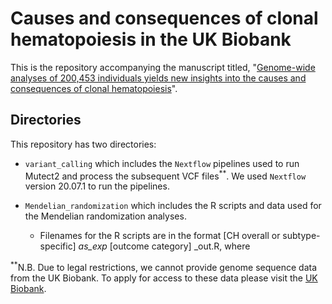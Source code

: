 # Causes and consequences of clonal hematopoiesis in the UK Biobank

This is the repository accompanying the manuscript titled, "[Genome-wide analyses of 200,453 individuals yields new insights into the causes and consequences of clonal hematopoiesis](https://www.medrxiv.org/content/10.1101/2022.01.06.22268846v1)".

## Directories

This repository has two directories:

- `variant_calling` which includes the `Nextflow` pipelines used to run Mutect2 and process the subsequent VCF files<sup>**</sup>. We used `Nextflow` version 20.07.1 to run the pipelines.
  
- `Mendelian_randomization` which includes the R scripts and data used for the Mendelian randomization analyses.
  - Filenames for the R scripts are in the format [CH overall or subtype-specific] _as_exp_ [outcome category] _out.R, where

<sup>**</sup>N.B. Due to legal restrictions, we cannot provide genome sequence data from the UK Biobank. To apply for access to these data please visit the [UK Biobank](https://www.ukbiobank.ac.uk/).
